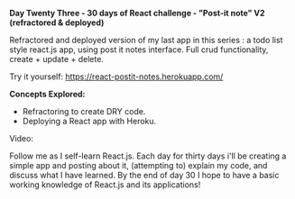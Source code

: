 
**Day Twenty Three - 30 days of React challenge - "Post-it note" V2 (refractored & deployed)**

Refractored and deployed version of my last app in this series : a todo list style react.js app, using post it notes interface. Full crud functionality, create + update + delete.

Try it yourself: https://react-postit-notes.herokuapp.com/

**Concepts Explored:**

- Refractoring to create DRY code.
- Deploying a React app with Heroku.

Video: 

Follow me as I self-learn React.js. Each day for thirty days i'll be creating a simple app and posting about it, (attempting to) explain my code, and discuss what I have learned. By the end of day 30 I hope to have a basic working knowledge of React.js and its applications!
